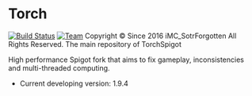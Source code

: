 Torch 
===========
[![Build Status](https://travis-ci.org/TorchMC/Torch.svg?branch=master)](https://travis-ci.org/TorchMC/Torch)  [![Team](https://img.shields.io/badge/Powered%20by-TorchMC-green.svg?style=flat)](https://github.com/TorchSpigot/Torch)
Copyright © Since 2016 iMC_SotrForgotten All Rights Reserved.
The main repository of TorchSpigot

High performance Spigot fork that aims to fix gameplay, inconsistencies and multi-threaded computing.
* Current developing version:  1.9.4

